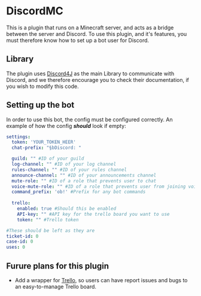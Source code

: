 # DiscordMC
This is a plugin that runs on a Minecraft server, and acts as a bridge between the server and Discord. To use this plugin, and it's features, you must therefore know how to set up a bot user for Discord.

## Library
The plugin uses [Discord4J](https://discord4j.com/) as the main Library to communicate with Discord, and we therefore encourage you to check their documentation, if you wish to modify this code.

## Setting up the bot
In order to use this bot, the config must be configured correctly. An example of how the config ***should*** look if empty:
```yaml
settings:
  token: 'YOUR_TOKEN_HEER'
  chat-prefix: "§bDiscord: "

  guild: "" #ID of your guild
  log-channel: "" #ID of your log channel
  rules-channel: "" #ID of your rules channel
  announce-channel: "" #ID of your announcements channel
  mute-role: "" #ID of a role that prevents user to chat
  voice-mute-role: "" #ID of a role that prevents user from joining voice chat
  command_prefix: 'ob!' #Prefix for any bot commands
  
  trello:
    enabled: true #Should this be enabled
    API-key: "" #API key for the trello board you want to use
    token: "" #Trello token

#These should be left as they are
ticket-id: 0 
case-id: 0
uses: 0
```

## Furure plans for this plugin
- Add a wrapper for [Trello](https://trello.com), so users can have report issues and bugs to an easy-to-manage Trello board.
